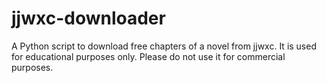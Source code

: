# jjwxc-downloader
A Python script to download free chapters of a novel from jjwxc. It is used for educational purposes only. Please do not use it for commercial purposes.
